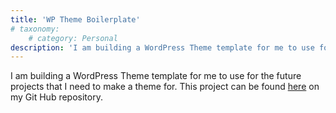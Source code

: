 ```yaml
---
title: 'WP Theme Boilerplate'
# taxonomy:
	# category: Personal
description: 'I am building a WordPress Theme template for me to use for the future projects that I need to make a theme for.'
---
```


I am building a WordPress Theme template for me to use for the future projects that I need to make a theme for. This project can be found [here](https://github.com/Brettanda/Wordpress_template) on my Git Hub repository.